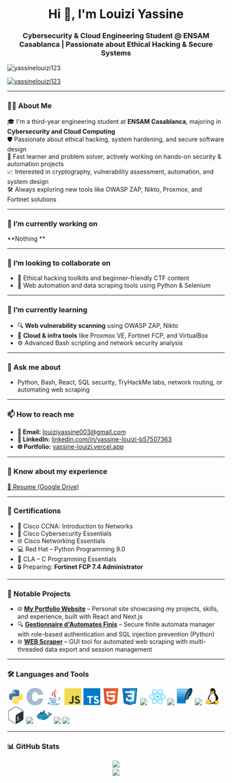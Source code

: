 <h1 align="center">Hi 👋, I'm Louizi Yassine</h1>
<h3 align="center">Cybersecurity & Cloud Engineering Student @ ENSAM Casablanca | Passionate about Ethical Hacking & Secure Systems</h3>

<p align="left"> <img src="https://komarev.com/ghpvc/?username=yassinelouizi123&label=Profile%20views&color=0e75b6&style=flat" alt="yassinelouizi123" /> </p>

<p align="left"> <a href="https://github.com/ryo-ma/github-profile-trophy"><img src="https://github-profile-trophy.vercel.app/?username=yassinelouizi123" alt="yassinelouizi123" /></a> </p>

---

### 👨‍💻 About Me

🎓 I'm a third-year engineering student at **ENSAM Casablanca**, majoring in **Cybersecurity and Cloud Computing**  
🛡️ Passionate about ethical hacking, system hardening, and secure software design  
🧠 Fast learner and problem solver, actively working on hands-on security & automation projects  
📈 Interested in cryptography, vulnerability assessment, automation, and system design  
🛠️ Always exploring new tools like OWASP ZAP, Nikto, Proxmox, and Fortinet solutions

---

### 🔭 I’m currently working on

  **Nothing ** 

---

### 🤝 I’m looking to collaborate on

- 🧪 Ethical hacking toolkits and beginner-friendly CTF content  
- 🧵 Web automation and data scraping tools using Python & Selenium

---

### 🌱 I’m currently learning

- 🔍 **Web vulnerability scanning** using OWASP ZAP, Nikto  
- 🧰 **Cloud & infra tools** like Proxmox VE, Fortinet FCP, and VirtualBox  
- ⚙️ Advanced Bash scripting and network security analysis

---

### 💬 Ask me about

- Python, Bash, React, SQL security, TryHackMe labs, network routing, or automating web scraping

---

### 📫 How to reach me

- **📧 Email:** louiziyassine003@gmail.com  
- **🔗 LinkedIn:** [linkedin.com/in/yassine-louizi-b57507363](https://www.linkedin.com/in/yassine-louizi-b57507363/)  
- **🌐 Portfolio:** [yassine-louizi.vercel.app](https://yassine-louizi.vercel.app/)

---

### 📄 Know about my experience

[📂 Resume (Google Drive)](https://drive.google.com/file/d/1i1HMapNxDi0zv-H6LDJkGlZvJA7kbrci/view?usp=sharing) 

---

### 🧠 Certifications

- 🧩 Cisco CCNA: Introduction to Networks  
- 🔐 Cisco Cybersecurity Essentials  
- 🌐 Cisco Networking Essentials  
- 💻 Red Hat – Python Programming 9.0  
- 🧾 CLA – C Programming Essentials  
- 🔒 Preparing: **Fortinet FCP 7.4 Administrator**

---

### 🧪 Notable Projects

- 🌐 **[My Portfolio Website](https://yassine-louizi.vercel.app/)** – Personal site showcasing my projects, skills, and experience, built with React and Next.js  
- 🔍 **[Gestionnaire d'Automates Finis](https://github.com/Yassinelouizi123/gestion-automates)** – Secure finite automata manager with role-based authentication and SQL injection prevention (Python)  
- 🌐 **[WEB Scraper](https://github.com/Yassinelouizi123/Dofocus-Item-Scraper)** – GUI tool for automated web scraping with multi-threaded data export and session management


---

### 🛠️ Languages and Tools

<p align="left">
  <a href="#"><img src="https://raw.githubusercontent.com/devicons/devicon/master/icons/python/python-original.svg" width="40" /></a>
  <a href="#"><img src="https://raw.githubusercontent.com/devicons/devicon/master/icons/c/c-original.svg" width="40" /></a>
  <a href="#"><img src="https://raw.githubusercontent.com/devicons/devicon/master/icons/java/java-original.svg" width="40" /></a>
  <a href="#"><img src="https://raw.githubusercontent.com/devicons/devicon/master/icons/javascript/javascript-original.svg" width="40" /></a>
  <a href="#"><img src="https://raw.githubusercontent.com/devicons/devicon/master/icons/typescript/typescript-original.svg" width="40" /></a>
  <a href="#"><img src="https://raw.githubusercontent.com/devicons/devicon/master/icons/html5/html5-original.svg" width="40" /></a>
  <a href="#"><img src="https://raw.githubusercontent.com/devicons/devicon/master/icons/css3/css3-original.svg" width="40" /></a>
  <a href="#"><img src="https://www.vectorlogo.zone/logos/tailwindcss/tailwindcss-icon.svg" width="40" /></a>
  <a href="#"><img src="https://raw.githubusercontent.com/devicons/devicon/master/icons/react/react-original.svg" width="40" /></a>
  <a href="#"><img src="https://cdn.worldvectorlogo.com/logos/nextjs-2.svg" width="40" /></a>
  <a href="#"><img src="https://raw.githubusercontent.com/devicons/devicon/master/icons/sqlite/sqlite-original.svg" width="40" /></a>
  <a href="#"><img src="https://www.vectorlogo.zone/logos/git-scm/git-scm-icon.svg" width="40" /></a>
  <a href="#"><img src="https://raw.githubusercontent.com/devicons/devicon/master/icons/linux/linux-original.svg" width="40" /></a>
  <a href="#"><img src="https://raw.githubusercontent.com/devicons/devicon/master/icons/bash/bash-original.svg" width="40" /></a>
  <a href="#"><img src="https://www.vectorlogo.zone/logos/getpostman/getpostman-icon.svg" width="40" /></a>
  <a href="#"><img src="https://raw.githubusercontent.com/devicons/devicon/master/icons/docker/docker-original.svg" width="40" /></a>
  <a href="#"><img src="https://upload.wikimedia.org/wikipedia/commons/0/0b/Qt_logo_2016.svg" width="40" /></a>
  <a href="#"><img src="https://raw.githubusercontent.com/detain/svg-logos/780f25886640cef088af994181646db2f6b1a3f8/svg/selenium-logo.svg" width="40" /></a>
</p>

---

### 📊 GitHub Stats

<p align="center">
  <img src="https://github-readme-stats.vercel.app/api?username=yassinelouizi123&show_icons=true&locale=en" />
  <br/>
  <img src="https://github-readme-stats.vercel.app/api/top-langs?username=yassinelouizi123&show_icons=true&locale=en&layout=compact" />
</p>
